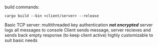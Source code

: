 build commands:
```
cargo build --bin <client/server> --release
```

Basic TCP server:
multithreaded
key authentication ***not encrypted***
server logs all messages to console
Client sends message, server recieves and sends back empty response (to keep client active)
highly customizable to suit basic needs
